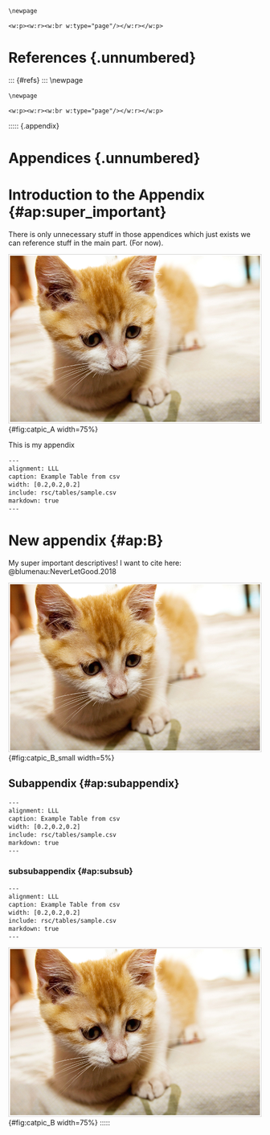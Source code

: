 
```{=latex}
\newpage
```
```{=openxml}
<w:p><w:r><w:br w:type="page"/></w:r></w:p>
```

# References {.unnumbered}
::: {#refs}
:::
\newpage

```{=latex}
\newpage
```
```{=openxml}
<w:p><w:r><w:br w:type="page"/></w:r></w:p>
```
::::: {.appendix}
# Appendices {.unnumbered}

# Introduction to the Appendix {#ap:super_important}

There is only unnecessary stuff in those appendices which just exists we can reference stuff in the main part. (For now).

![And another cat](rsc/images/cat.jpg){#fig:catpic_A width=75%}

This is my appendix

```{.table #tbl:desc}
---
alignment: LLL
caption: Example Table from csv
width: [0.2,0.2,0.2]
include: rsc/tables/sample.csv
markdown: true
---
```

# New appendix {#ap:B}

My super important descriptives! I want to cite here: @blumenau:NeverLetGood.2018

![A cat in the appendix](rsc/images/cat.jpg){#fig:catpic_B_small width=5%}

## Subappendix {#ap:subappendix}

```{.table #tbl:subap}
---
alignment: LLL
caption: Example Table from csv
width: [0.2,0.2,0.2]
include: rsc/tables/sample.csv
markdown: true
---
```

### subsubappendix {#ap:subsub}

```{.table #tbl:subsubap}
---
alignment: LLL
caption: Example Table from csv
width: [0.2,0.2,0.2]
include: rsc/tables/sample.csv
markdown: true
---
```

![A cat in the appendix](rsc/images/cat.jpg){#fig:catpic_B width=75%}
:::::
